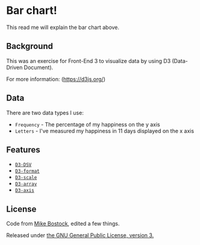 # Bar chart!

This read me will explain the bar chart above.

## Background 

This was an exercise for Front-End 3 to visualize data by using D3 (Data-Driven Document). 

For more information: (https://d3js.org/)

## Data

There are two data types I use:

* `Frequency` - The percentage of my happiness on the y axis
* `Letters`   - I've measured my happiness in 11 days displayed on the x axis

## Features

- [`D3-DSV`](https://github.com/d3/d3-dsv)
- [`D3-format`](https://github.com/d3/d3-format)
- [`D3-scale`](https://github.com/d3/d3-scale)
- [`D3-array`](https://github.com/d3/d3-array)
- [`D3-axis`](https://github.com/d3/d3-axis) 

## License

Code from [Mike Bostock](https://bl.ocks.org/mbostock), edited a few things.

Released under [the GNU General Public License, version 3.](https://opensource.org/licenses/GPL-3.0)
